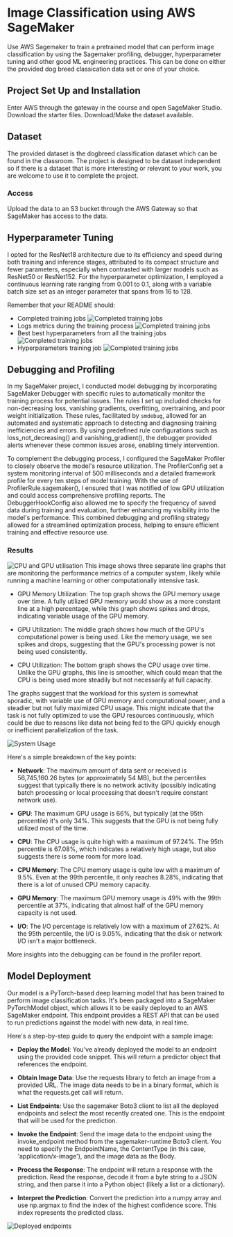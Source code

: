 # Image Classification using AWS SageMaker

Use AWS Sagemaker to train a pretrained model that can perform image classification by using the Sagemaker profiling, debugger, hyperparameter tuning and other good ML engineering practices. This can be done on either the provided dog breed classication data set or one of your choice.

## Project Set Up and Installation
Enter AWS through the gateway in the course and open SageMaker Studio. 
Download the starter files.
Download/Make the dataset available. 

## Dataset
The provided dataset is the dogbreed classification dataset which can be found in the classroom.
The project is designed to be dataset independent so if there is a dataset that is more interesting or relevant to your work, you are welcome to use it to complete the project.

### Access
Upload the data to an S3 bucket through the AWS Gateway so that SageMaker has access to the data. 

## Hyperparameter Tuning
I opted for the ResNet18 architecture due to its efficiency and speed during both training and inference stages, attributed to its compact structure and fewer parameters, especially when contrasted with larger models such as ResNet50 or ResNet152. For the hyperparameter optimization, I employed a continuous learning rate ranging from 0.001 to 0.1, along with a variable batch size set as an integer parameter that spans from 16 to 128.

Remember that your README should:
- Completed training jobs
![Completed training jobs](screenshots/completed-training-job.png)
- Logs metrics during the training process
![Completed training jobs](screenshots/log-metrics.png)
- Best best hyperparameters from all the training jobs
![Completed training jobs](screenshots/best-hyper-parameters.png)
- Hyperparameters training job
![Completed training jobs](screenshots/tuning-jobs.png)

## Debugging and Profiling
In my SageMaker project, I conducted model debugging by incorporating SageMaker Debugger with specific rules to automatically monitor the training process for potential issues. The rules I set up included checks for non-decreasing loss, vanishing gradients, overfitting, overtraining, and poor weight initialization. These rules, facilitated by `smdebug`, allowed for an automated and systematic approach to detecting and diagnosing training inefficiencies and errors. By using predefined rule configurations such as loss_not_decreasing() and vanishing_gradient(), the debugger provided alerts whenever these common issues arose, enabling timely intervention.

To complement the debugging process, I configured the SageMaker Profiler to closely observe the model's resource utilization. The ProfilerConfig set a system monitoring interval of 500 milliseconds and a detailed framework profile for every ten steps of model training. With the use of ProfilerRule.sagemaker(), I ensured that I was notified of low GPU utilization and could access comprehensive profiling reports. The DebuggerHookConfig also allowed me to specify the frequency of saved data during training and evaluation, further enhancing my visibility into the model's performance. This combined debugging and profiling strategy allowed for a streamlined optimization process, helping to ensure efficient training and effective resource use.

### Results
![CPU and GPU utilisation](screenshots/cpu-gpu-utilization.png)
This image shows three separate line graphs that are monitoring the performance metrics of a computer system, likely while running a machine learning or other computationally intensive task.

- GPU Memory Utilization: The top graph shows the GPU memory usage over time. A fully utilized GPU memory would show as a more constant line at a high percentage, while this graph shows spikes and drops, indicating variable usage of the GPU memory.

- GPU Utilization: The middle graph shows how much of the GPU's computational power is being used. Like the memory usage, we see spikes and drops, suggesting that the GPU's processing power is not being used consistently.

- CPU Utilization: The bottom graph shows the CPU usage over time. Unlike the GPU graphs, this line is smoother, which could mean that the CPU is being used more steadily but not necessarily at full capacity.

The graphs suggest that the workload for this system is somewhat sporadic, with variable use of GPU memory and computational power, and a steadier but not fully maximized CPU usage. This might indicate that the task is not fully optimized to use the GPU resources continuously, which could be due to reasons like data not being fed to the GPU quickly enough or inefficient parallelization of the task.

![System Usage](screenshots/system-usage.png)

Here's a simple breakdown of the key points:

- **Network**: The maximum amount of data sent or received is 56,745,160.26 bytes (or approximately 54 MB), but the percentiles suggest that typically there is no network activity (possibly indicating batch processing or local processing that doesn't require constant network use).

- **GPU**: The maximum GPU usage is 66%, but typically (at the 95th percentile) it's only 34%. This suggests that the GPU is not being fully utilized most of the time.

- **CPU**: The CPU usage is quite high with a maximum of 97.24%. The 95th percentile is 67.08%, which indicates a relatively high usage, but also suggests there is some room for more load.

- **CPU Memory**: The CPU memory usage is quite low with a maximum of 9.5%. Even at the 99th percentile, it only reaches 8.28%, indicating that there is a lot of unused CPU memory capacity.

- **GPU Memory**: The maximum GPU memory usage is 49% with the 99th percentile at 37%, indicating that almost half of the GPU memory capacity is not used.

- **I/O**: The I/O percentage is relatively low with a maximum of 27.62%. At the 95th percentile, the I/O is 9.05%, indicating that the disk or network I/O isn't a major bottleneck.

More insights into the debugging can be found in the profiler report.


## Model Deployment
Our model is a PyTorch-based deep learning model that has been trained to perform image classification tasks. It's been packaged into a SageMaker PyTorchModel object, which allows it to be easily deployed to an AWS SageMaker endpoint. This endpoint provides a REST API that can be used to run predictions against the model with new data, in real time.

Here's a step-by-step guide to query the endpoint with a sample image:

- **Deploy the Model**: You've already deployed the model to an endpoint using the provided code snippet. This will return a predictor object that references the endpoint.

- **Obtain Image Data**: Use the requests library to fetch an image from a provided URL. The image data needs to be in a binary format, which is what the requests.get call will return.

- **List Endpoints**: Use the sagemaker Boto3 client to list all the deployed endpoints and select the most recently created one. This is the endpoint that will be used for the prediction.

- **Invoke the Endpoint**: Send the image data to the endpoint using the invoke_endpoint method from the sagemaker-runtime Boto3 client. You need to specify the EndpointName, the ContentType (in this case, 'application/x-image'), and the image data as the Body.

- **Process the Response**: The endpoint will return a response with the prediction. Read the response, decode it from a byte string to a JSON string, and then parse it into a Python object (likely a list or a dictionary).

- **Interpret the Prediction**: Convert the prediction into a numpy array and use np.argmax to find the index of the highest confidence score. This index represents the predicted class.

![Deployed endpoints](screenshots/endpoints.png)